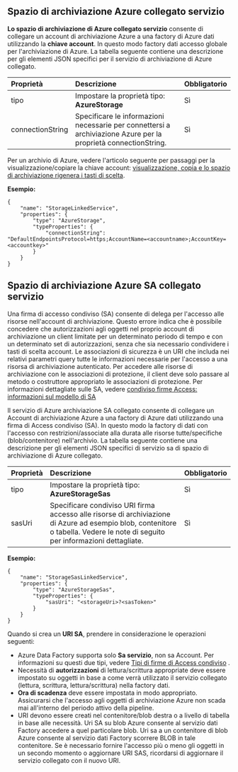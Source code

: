 ## <a name="azure-storage-linked-service"></a>Spazio di archiviazione Azure collegato servizio

**Lo spazio di archiviazione di Azure collegato servizio** consente di collegare un account di archiviazione Azure a una factory di Azure dati utilizzando la **chiave account**. In questo modo factory dati accesso globale per l'archiviazione di Azure. La tabella seguente contiene una descrizione per gli elementi JSON specifici per il servizio di archiviazione di Azure collegato.

| Proprietà | Descrizione | Obbligatorio |
| :-------- | :----------- | :-------- |
| tipo | Impostare la proprietà tipo: **AzureStorage** | Sì |
| connectionString | Specificare le informazioni necessarie per connettersi a archiviazione Azure per la proprietà connectionString. | Sì |

Per un archivio di Azure, vedere l'articolo seguente per passaggi per la visualizzazione/copiare la chiave account: [visualizzazione, copia e lo spazio di archiviazione rigenera i tasti di scelta](../storage/storage-create-storage-account.md#view-copy-and-regenerate-storage-access-keys).

**Esempio:**  
  
    {  
        "name": "StorageLinkedService",  
        "properties": {  
            "type": "AzureStorage",  
            "typeProperties": {  
                "connectionString": "DefaultEndpointsProtocol=https;AccountName=<accountname>;AccountKey=<accountkey>"  
            }  
        }  
    }  


## <a name="azure-storage-sas-linked-service"></a>Spazio di archiviazione Azure SA collegato servizio  
Una firma di accesso condiviso (SA) consente di delega per l'accesso alle risorse nell'account di archiviazione. Questo errore indica che è possibile concedere che autorizzazioni agli oggetti nel proprio account di archiviazione un client limitate per un determinato periodo di tempo e con un determinato set di autorizzazioni, senza che sia necessario condividere i tasti di scelta account. Le associazioni di sicurezza è un URI che includa nei relativi parametri query tutte le informazioni necessarie per l'accesso a una risorsa di archiviazione autenticato. Per accedere alle risorse di archiviazione con le associazioni di protezione, il client deve solo passare al metodo o costruttore appropriato le associazioni di protezione. Per informazioni dettagliate sulle SA, vedere [condiviso firme Access: informazioni sul modello di SA](../articles/storage/storage-dotnet-shared-access-signature-part-1.md)
  
Il servizio di Azure archiviazione SA collegato consente di collegare un Account di archiviazione Azure a una factory di Azure dati utilizzando una firma di Access condiviso (SA). In questo modo la factory di dati con l'accesso con restrizioni/associate alla durata alle risorse tutte/specifiche (blob/contenitore) nell'archivio. La tabella seguente contiene una descrizione per gli elementi JSON specifici di servizio sa di spazio di archiviazione di Azure collegato. 

| Proprietà | Descrizione | Obbligatorio |
| :-------- | :----------- | :-------- |
| tipo | Impostare la proprietà tipo: **AzureStorageSas**  | Sì |
| sasUri | Specificare condiviso URI firma accesso alle risorse di archiviazione di Azure ad esempio blob, contenitore o tabella. Vedere le note di seguito per informazioni dettagliate. | Sì | 


**Esempio:**
  
    {  
        "name": "StorageSasLinkedService",  
        "properties": {  
            "type": "AzureStorageSas",  
            "typeProperties": {  
                "sasUri": "<storageUri>?<sasToken>"   
            }  
        }  
    }  

Quando si crea un **URI SA**, prendere in considerazione le operazioni seguenti:  

- Azure Data Factory supporta solo **Sa servizio**, non sa Account. Per informazioni su questi due tipi, vedere [Tipi di firme di Access condiviso](../articles/storage/storage-dotnet-shared-access-signature-part-1.md#types-of-shared-access-signatures) .
- Necessità di **autorizzazioni** di lettura/scrittura appropriate deve essere impostato su oggetti in base a come verrà utilizzato il servizio collegato (lettura, scrittura, lettura/scrittura) nella factory dati.
- **Ora di scadenza** deve essere impostata in modo appropriato. Assicurarsi che l'accesso agli oggetti di archiviazione Azure non scada mai all'interno del periodo attivo della pipeline.
- URI devono essere creati nel contenitore/blob destra o a livello di tabella in base alle necessità. Uri SA su blob Azure consente al servizio dati Factory accedere a quel particolare blob. Uri sa a un contenitore di blob Azure consente al servizio dati Factory scorrere BLOB in tale contenitore. Se è necessario fornire l'accesso più o meno gli oggetti in un secondo momento o aggiornare URI SAS, ricordarsi di aggiornare il servizio collegato con il nuovo URI.   
